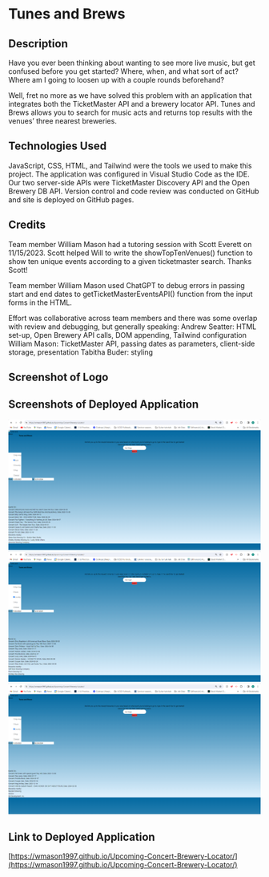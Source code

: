 # Tunes and Brews

## Description ##
Have you ever been thinking about wanting to see more live music, but get confused before you get started? Where, when, and what sort of act? Where am I going to loosen up with a couple rounds beforehand? 

Well, fret no more as we have solved this problem with an application that integrates both the TicketMaster API and a brewery locator API. Tunes and Brews allows you to search for music acts and returns top results with the venues’ three nearest breweries.

## Technologies Used ##
JavaScript, CSS, HTML, and Tailwind were the tools we used to make this project. The application was configured in Visual Studio Code as the IDE.
Our two server-side APIs were TicketMaster Discovery API and the Open Brewery DB API. Version control and code review was conducted on GitHub and site is deployed on GitHub pages.

## Credits ##
Team member William Mason had a tutoring session with Scott Everett on 11/15/2023. Scott helped Will to write the showTopTenVenues() function to show ten unique events according to a given ticketmaster search. Thanks Scott!

Team member William Mason used ChatGPT to debug errors in passing start and end dates to getTicketMasterEventsAPI() function from the input forms in the HTML.

Effort was collaborative across team members and there was some overlap with review and debugging, but generally speaking:
Andrew Seatter: HTML set-up, Open Brewery API calls, DOM appending, Tailwind configuration
William Mason: TicketMaster API, passing dates as parameters, client-side storage, presentation
Tabitha Buder: styling

## Screenshot of Logo ##


## Screenshots of Deployed Application ##
![Screenshot](./assets/images/Tunes-And-Brews-Example-1.png)
![Screenshot](./assets/images/Tunes-And-Brews-Example-2.png)
![Screenshot](./assets/images/Tunes-And-Brews-Example-3.png)



## Link to Deployed Application ##
[https://wmason1997.github.io/Upcoming-Concert-Brewery-Locator/](https://wmason1997.github.io/Upcoming-Concert-Brewery-Locator/)


